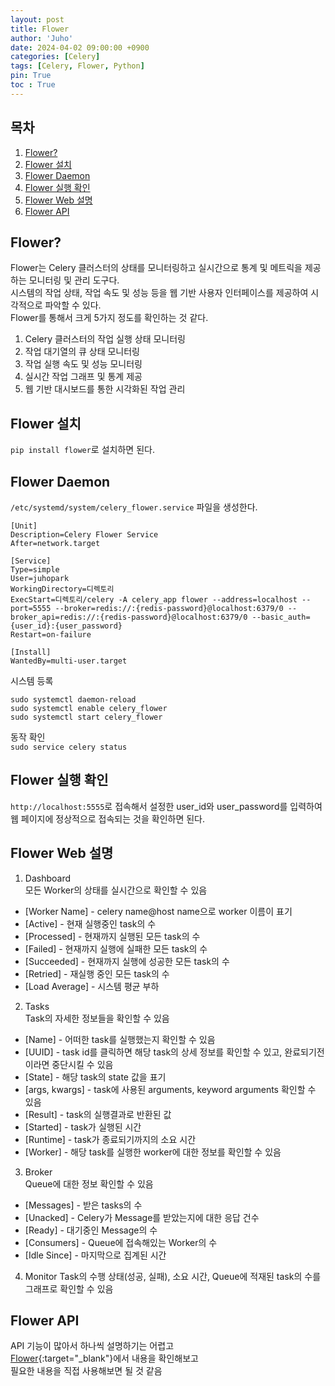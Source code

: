 ```yaml
---
layout: post
title: Flower
author: 'Juho'
date: 2024-04-02 09:00:00 +0900
categories: [Celery]
tags: [Celery, Flower, Python]
pin: True
toc : True
---
```


<style>
  th{
    font-weight: bold;
    text-align: center;
    background-color: white;
  }
  td{
    background-color: white;
  }

</style>

## 목차
1. [Flower?](#flower)
2. [Flower 설치](#flower-설치)
3. [Flower Daemon](#flower-daemon)
4. [Flower 실행 확인](#flower-실행-확인)
5. [Flower Web 설명](#flower-web-설명)
6. [Flower API](#flower-api)

## Flower?
Flower는 Celery 클러스터의 상태를 모니터링하고 실시간으로 통계 및 메트릭을 제공하는 모니터링 및 관리 도구다.<br/>
시스템의 작업 상태, 작업 속도 및 성능 등을 웹 기반 사용자 인터페이스를 제공하여 시각적으로 파악할 수 있다.<br/>
Flower를 통해서 크게 5가지 정도를 확인하는 것 같다.<br/>

1. Celery 클러스터의 작업 실행 상태 모니터링<br/>
2. 작업 대기열의 큐 상태 모니터링 <br/>
3. 작업 실행 속도 및 성능 모니터링<br/>
4. 실시간 작업 그래프 및 통계 제공<br/>
5. 웹 기반 대시보드를 통한 시각화된 작업 관리<br/>


## Flower 설치
`pip install flower`로 설치하면 된다.<br/>


## Flower Daemon
`/etc/systemd/system/celery_flower.service` 파일을 생성한다.<br>

```
[Unit]
Description=Celery Flower Service
After=network.target

[Service]
Type=simple
User=juhopark
WorkingDirectory=디렉토리
ExecStart=디렉토리/celery -A celery_app flower --address=localhost --port=5555 --broker=redis://:{redis-password}@localhost:6379/0 --broker_api=redis://:{redis-password}@localhost:6379/0 --basic_auth={user_id}:{user_password}
Restart=on-failure

[Install]
WantedBy=multi-user.target
```

시스템 등록<br/>
```
sudo systemctl daemon-reload
sudo systemctl enable celery_flower
sudo systemctl start celery_flower
```

동작 확인<br/>
`sudo service celery status`

## Flower 실행 확인
`http://localhost:5555`로 접속해서 설정한 user_id와 user_password를 입력하여<br/>
웹 페이지에 정상적으로 접속되는 것을 확인하면 된다.<br/>

## Flower Web 설명
1) Dashboard <br/>
모든 Worker의 상태를 실시간으로 확인할 수 있음 <br/>
- [Worker Name] - celery name@host name으로 worker 이름이 표기<br/>
- [Active] - 현재 실행중인 task의 수<br/>
- [Processed] - 현재까지 실행된 모든 task의 수<br/>
- [Failed] - 현재까지 실행에 실패한 모든 task의 수<br/>
- [Succeeded] - 현재까지 실행에 성공한 모든 task의 수<br/>
- [Retried] - 재실행 중인 모든 task의 수 <br/>
- [Load Average] - 시스템 평균 부하<br/>

2) Tasks<br/>
Task의 자세한 정보들을 확인할 수 있음<br/>
- [Name] - 어떠한 task를 실행했는지 확인할 수 있음 <br/>
- [UUID] - task id를 클릭하면 해당 task의 상세 정보를 확인할 수 있고, 완료되기전이라면 중단시킬 수 있음 <br/>
- [State] - 해당 task의 state 값을 표기 <br/>
- [args, kwargs] - task에 사용된 arguments, keyword arguments 확인할 수 있음 <br/>
- [Result] - task의 실행결과로 반환된 값<br/>
- [Started] - task가 실행된 시간 <br/>
- [Runtime] - task가 종료되기까지의 소요 시간 <br/>
- [Worker] - 해당 task를 실행한 worker에 대한 정보를 확인할 수 있음 <br/>

3) Broker<br/>
Queue에 대한 정보 확인할 수 있음 <br/>
- [Messages] - 받은 tasks의 수<br/>
- [Unacked] - Celery가 Message를 받았는지에 대한 응답 건수 <br/>
- [Ready] - 대기중인 Message의 수<br/>
- [Consumers] - Queue에 접속해있는 Worker의 수<br/>
- [Idle Since] - 마지막으로 집계된 시간 <br/>

4) Monitor
Task의 수행 상태(성공, 실패), 소요 시간, Queue에 적재된 task의 수를 그래프로 확인할 수 있음 <br/>


## Flower API
API 기능이 많아서 하나씩 설명하기는 어렵고 <br/>
[Flower](https://flower.readthedocs.io/en/latest/api.html){:target="_blank"}에서 내용을 확인해보고 <br/>
필요한 내용을 직접 사용해보면 될 것 같음 <br/>
